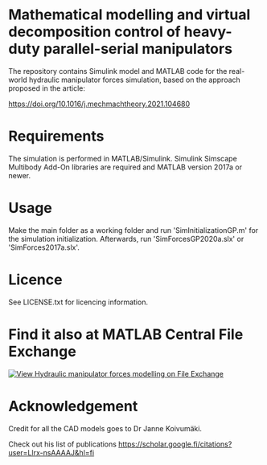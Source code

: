 # Mathematical modelling and virtual decomposition control of heavy-duty parallel-serial manipulators
The repository contains Simulink model and MATLAB code for the real-world hydraulic manipulator forces simulation, based on the approach proposed in the article:

https://doi.org/10.1016/j.mechmachtheory.2021.104680

# Requirements
The simulation is performed in MATLAB/Simulink. Simulink Simscape Multibody Add-On libraries are required and MATLAB version 2017a or newer.

# Usage
Make the main folder as a working folder and run 'SimInitializationGP.m' for the simulation initialization. Afterwards, run 'SimForcesGP2020a.slx' or 'SimForces2017a.slx'.

# Licence
See LICENSE.txt for licencing information.

# Find it also at MATLAB Central File Exchange

[![View Hydraulic manipulator forces modelling on File Exchange](https://www.mathworks.com/matlabcentral/images/matlab-file-exchange.svg)](https://se.mathworks.com/matlabcentral/fileexchange/98464-hydraulic-manipulator-forces-modelling)

# Acknowledgement

Credit for all the CAD models goes to Dr Janne Koivumäki.

Check out his list of publications https://scholar.google.fi/citations?user=Llrx-nsAAAAJ&hl=fi
